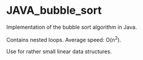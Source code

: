 # JAVA_bubble_sort


Implementation of the bubble sort algorithm in Java.

Contains nested loops. Average speed: O(n<sup>2</sup>).

Use for rather small linear data structures.
